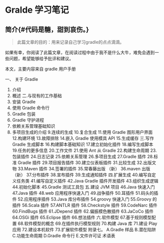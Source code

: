 

Gralde 学习笔记
====

简介{#代码是糖，甜到哀伤。}
----



> 此篇文章的目的：用来记录自己学习gradle的点点滴滴。

如果有幸，你阅读了此篇文章，在阅读过程中由于我不是什么大牛，难免会遇到一些问题，希望能够给予批评和建议。


本文，主要内容来自 gradle 用户手册

一、 关于 Gradle
1. 介绍
2. 概述
二.与现有的工作基础
3. 安装 Gradle
4. 使用 Gradle 命令行
5. Gradle 包装
6. Gradle 守护进程
7. 依赖关系管理基础知识
8. 多项目生成的介绍
9.连续的生成
10.复合生成
11.使用 Gradle 图形用户界面
12.构建环境
13.故障排除
14.嵌入 Gradle 使用模具 API
15.生成缓存
三.写作 Gradle 生成脚本
16.构建脚本基础知识
17.建立初始化插件
18.编写生成脚本
19.任务的更多信息
20.工作文件
21.使用 Ant 从 Gradle
22.构建生命周期
23.包装插件
24.日志记录
25.依赖关系管理
26.多项目生成
27.Gradle 插件
28.标准 Gradle 插件
29.项目报告插件
30.建立仪表板插件
31.比较生成
32.出版文物
33.Maven 插件
34.签署的插件
35.常春藤出版 （新）
36.maven 出版 （新）
37.分布插件
38.宣布插件
39.生成通知插件
四.扩展生成
40.编写自定义任务类
41.编写自定义插件
42.Java Gradle 插件开发插件
43.组织生成逻辑
44.初始化脚本
45.Gradle 测试工具包
五.建设 JVM 项目
46.Java 快速入门
47.Java 插件
48.web 应用程序快速入门
49.战争插件
50.耳插件
51.码头的插件
52.应用程序插件
53.Java 库分布插件
54.groovy 快速入门
55.Groovy 的插件
56.Scala 插件
57.ANTLR 插件
58.Checkstyle 插件
59.CodeNarc 插件
60.FindBugs 插件
61.JDepend 插件
62.偏振模色散插件
63.JaCoCo 插件
64.OSGi 插件
65.Eclipse 插件
66.想法插件
六.软件模型
67.基于规则模型配置
68.软件模型的概念
69.在插件执行模型规则
70.构建 Java 库
71.建设 Play 应用
72.建设本机软件
73.扩展软件模型
附录七。
A.Gradle 样品
B.潜在陷阱
C.功能生命周期
D.Gradle 命令行
E.文件许可证
术语表